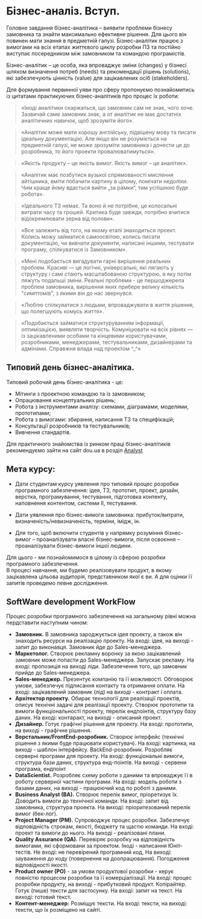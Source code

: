 # Бізнес-аналіз. Вступ.
Головне завдання бізнес-аналітика – виявити проблеми бізнесу замовника та знайти максимально ефективне рішення. Для цього він повинен мати знання в предметній галузі. Бізнес-аналітик працює з вимогами на всіх етапах життєвого циклу розробки ПЗ та постійно виступає посередником між замовником та командою програмістів.  
  
Бізнес-аналітик – це особа, яка впроваджує зміни (changes) у бізнесі шляхом визначення потреб (needs) та рекомендації рішень (solutions), які забезпечують цінність (value) для зацікавлених осіб (stakeholders).  
  

Для формування первинної уяви про сферу пропонуємо познайомитись із цитатами практикуючих бізнес-аналітиків про процес їх роботи:  
>«Іноді аналітики скаржаться, що замовник сам не знає, чого хоче. Зазвичай саме замовник знає, а от аналітик не має достатніх аналітичних навичок, щоб зрозуміти його».  
  
>«Аналітик може мати хорошу англійську, підвішену мову та писати ідеальну документацію. Але якщо він не розуміється на предметній галузі, не може зрозуміти замовника і донести це до розробника, то його проекти провалюватимуться».  

>«Якість продукту – це якість вимог. Якість вимог – це аналітик».

>«Аналітик має позбутися вузької спрямованості мислення айтішника, вміти побачити картину в цілому, помічати недоліки. Чим краще йому вдасться вийти „за рамки“, тим успішною буде робота».

>«Ідеального ТЗ немає. Та воно й не потрібне, це колосальні витрати часу та грошей. Критика буде завжди, потрібно вчитися відокремлювати зерна від полови».

>«Все залежить від того, на якому етапі знаходиться проект. Колись можу займатися самоосвітою, колись писати документацію, чи вивчати документи, написані іншими, тестувати програму, спілкуватися із Замовником».

>«Мені подобається вигадувати гарні вирішення реальних проблем. Красиві — це логічні, універсальні, які лягають у структуру і самі стають масштабованою структурою, в яку потім ляжуть подальші зміни. Реальні проблеми - це першоджерела проблем замовника, вирішення яких прибере велику кількість "симптомів", з якими він до нас звернувся.

>«Люблю спілкуватися з людьми, впроваджувати в життя рішення, що полегшують комусь життя».
  
>«Подобається займатися структуруванням інформації, оптимізацією, виявляти творчість. Комуніцювати на всіх рівнях — із зацікавленими особами та кінцевими користувачами, розробниками, менеджерами, тестувальниками, дизайнерами та адмінами. Справжня влада над проектом ^_^»


## Типовий день бізнес-аналітика.
Типовий робочий день бізнес-аналітика - це:  
- Мітинги з проектною командою та із замовником;  
- Опрацювання концептуальних рішень;  
- Робота з інструментами аналізу: схемами, діаграмами, моделями, прототипами;  
- Робота з вимогами: збирання, написання ТЗ та специфікацій;  
- Консультації розробників та тестувальників;  
- Вивчення стандартів.  

Для практичного знайомства із ринком праці бізнес-аналітиків рекомендуємо зайти на сайт  dou.ua в розділ [Analyst](https://jobs.dou.ua/vacancies/?category=Analyst)

## Мета курсу:
* Дати студентам курсу уявлення про типовий процес розробки програмного забезпечення: ідея, ТЗ, прототип, проект, дизайн, верстка, програмування, тестування, підготовка контенту, наповнення контентом, системи ІІ, тестування.

* Дати уявлення про бізнес-вимоги замовника: прибуток/витрати, визначеність/невизначеність, терміни, імідж, ін.

* Для того, щоб включити студентів у напрямку розуміння бізнес-вимог – проаналізувати власні бізнес-вимоги, після освоєння – проаналізувати бізнес-вимоги іншої людини.

Для цього - ми познайомимося в цілому із сферою розробки програмного забезпечення.  
В процесі навчання, ми будемо реалізовувати продукт, в якому зацікавлена цільова аудиторія, представником якої є ви. А для оцінки її запитів проведемо певне дослідження.


## SoftWare development WorkFlow
Процес розробки програмного забезпечення на загальному рівні можна пердставити наступним чином:
* **Замовник.** В замовника зароджується ідея проекту, а також він знаходить ресурси на реалізацію проекту. 
На вході: ідея, на виході - запит до виконавця.
Замовник йде до Sales-менеджера.
* **Маркетолог.** Створює рекламну воронку за якою зацікавлений замовник може попасти до Sales-менеджера. Запускає рекламу.
На вході: пропозиція на виході ліди.
Забезпечення того, що замовник прийде до  Sales-менеджера.
* **Sales-менеджер.** Презентує компанію та її можливості. Обговорює умови, забезпечує підписання контакту та отримання оплати.
На вході: зацікавлений замовник (лід) на виході - контракт і оплата.
* **Архітектор проекту.** Обирає технології для реалізації проектів, описує технічні задачі для реалізації проекту. Створює прототипи та вимоги функціональності проекту, перелік ендпоінтів, структуру базу даних.
На вході: контаракт, на виході - описаний проект.
* **Дизайнер.** Готує графічні рішення для проекту.
На вході: прототипи, на виході - графічне рішення.
* **Верстальник/FrontEnd-розробник.** Створює інтерфейс (технічні рішення з якими буде працювати користувач).
На вході: картинка, на виході - шаблон інтерфейсу.
BackEnd-розробник. Розробляє серверні програми для проекту.
На вході: функціональні вимоги, структура бази даних, структура енд-поінтів. На виході - сервени програма, ендпоінт
* **DataScientist.** Розробляє схему роботи з даними та впроваджує її в роботу серверної частини програми.
На вході: модель роботи з базами даних, на виході - працюючий код по роботі з даними.
* **Business Analyst (BA).** Створює перелік вимог, пріоретизує їх. Доводить вимоги до технічної команди.
На вході: запит від замовника, структура проекта. На виході: пріоритезований перелік вимог (бек-лог).
* **Project Manager (PM).** Супроводжує процес розробки. Забезпечує відповідність строкам, якості, бюджету та щастю команди.
На вході:  проект та вимоги до нього. На виході - реалізовані плани.
* **Quality Assurance (QA).** Перевіряє розробку на відповідність вимогами, які сформовани за проектом. Іноді - написання Юніт-тестів.
Не вході: не перевірений програмний код, На виході: зауваження до коду (повернення на доопрацювання). Погодження відповідності якості.
* **Product owner (PO)** - за умови продуктової розробки - керує повністю процесом розробки та її комерціалізації.
	На вході: процес розробки продукту, на виході - прибутковий продукт.
Копірайтер. Готує (пише) тексти для застосунку.
На вході: запит на текст. На виході: готовий текст.
* **Контент-менеджер:** Розміщує тексти.
На вході: тексти, на виході: тексти, що їх розміщено на сайті.
